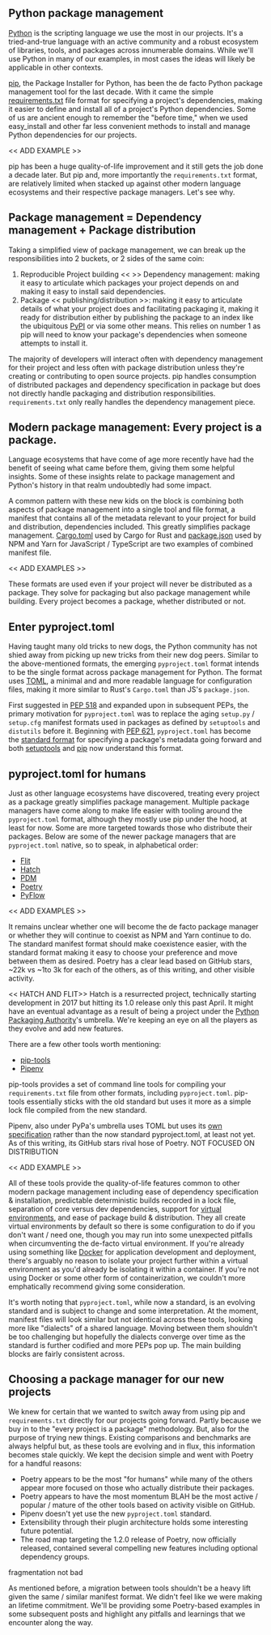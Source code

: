 ## Python package management

[Python](https://www.python.org/) is the scripting language we use the most in our projects. It's a tried-and-true language with an active community and a robust ecosystem of libraries, tools, and packages across innumerable domains. While we'll use Python in many of our examples, in most cases the ideas will likely be applicable in other contexts.

[pip](https://pip.pypa.io/en/stable/), the Package Installer for Python, has been the de facto Python package management tool for the last decade. With it came the simple [requirements.txt](https://pip.pypa.io/en/stable/reference/requirements-file-format/) file format for specifying a project's dependencies, making it easier to define and install all of a project's Python dependencies. Some of us are ancient enough to remember the "before time," when we used easy_install and other far less convenient methods to install and manage Python dependencies for our projects.

<< ADD EXAMPLE >>

pip has been a huge quality-of-life improvement and it still gets the job done a decade later. But pip and, more importantly the `requirements.txt` format, are relatively limited when stacked up against other modern language ecosystems and their respective package managers. Let's see why.

## Package management = Dependency management + Package distribution

Taking a simplified view of package management, we can break up the responsibilities into 2 buckets, or 2 sides of the same coin:

1. Reproducible Project building << >> Dependency management: making it easy to articulate which packages your project depends on and making it easy to install said dependencies.
1. Package << publishing/distribution >>: making it easy to articulate details of what your project does and facilitating packaging it, making it ready for distribution either by publishing the package to an index like the ubiquitous [PyPI](https://pypi.org/) or via some other means. This relies on number 1 as pip will need to know your package's dependencies when someone attempts to install it.

The majority of developers will interact often with dependency management for their project and less often with package distribution unless they're creating or contributing to open source projects. pip handles consumption of distributed packages and dependency specification in package but does not directly handle packaging and distribution responsibilities. `requirements.txt` only really handles the dependency management piece.

## Modern package management: Every project **is** a package.

Language ecosystems that have come of age more recently have had the benefit of seeing what came before them, giving them some helpful insights. Some of these insights relate to package management and Python's history in that realm undoubtedly had some impact.

A common pattern with these new kids on the block is combining both aspects of package management into a single tool and file format, a manifest that contains all of the metadata relevant to your project for build and distribution, dependencies included. This greatly simplifies package management. [Cargo.toml](https://doc.rust-lang.org/cargo/reference/manifest.html) used by Cargo for Rust and [package.json](https://docs.npmjs.com/cli/v8/configuring-npm/package-json) used by NPM and Yarn for JavaScript / TypeScript are two examples of combined manifest file.

<< ADD EXAMPLES >>

These formats are used even if your project will never be distributed as a package. They solve for packaging but also package management while building. Every project becomes a package, whether distributed or not.

## Enter pyproject.toml

Having taught many old tricks to new dogs, the Python community has not shied away from picking up new tricks from their new dog peers. Similar to the above-mentioned formats, the emerging `pyproject.toml` format intends to be the single format across package management for Python. The format uses [TOML](https://toml.io/en/), a minimal and and more readable language for configuration files, making it more similar to Rust's `Cargo.toml` than JS's `package.json`.

First suggested in [PEP 518](https://peps.python.org/pep-0518/) and expanded upon in subsequent PEPs, the primary motivation for `pyproject.toml` was to replace the aging `setup.py` / `setup.cfg` manifest formats used in packages as defined by `setuptools` and `distutils` before it. Beginning with [PEP 621](https://peps.python.org/pep-0621/), `pyproject.toml` has become the [standard format](https://packaging.python.org/en/latest/specifications/declaring-project-metadata/) for specifying a package's metadata going forward and both [setuptools](https://setuptools.pypa.io/en/latest/userguide/pyproject_config.html) and [pip](https://pip.pypa.io/en/stable/reference/build-system/pyproject-toml/) now understand this format.

## pyproject.toml for humans

Just as other language ecosystems have discovered, treating every project as a package greatly simplifies package management. Multiple package managers have come along to make life easier with tooling around the `pyproject.toml` format, although they mostly use pip under the hood, at least for now. Some are more targeted towards those who distribute their packages. Below are some of the newer package managers that are `pyproject.toml` native, so to speak, in alphabetical order:

- [Flit](https://github.com/pypa/flit)
- [Hatch](https://hatch.pypa.io/)
- [PDM](https://pdm.fming.dev/)
- [Poetry](https://python-poetry.org/)
- [PyFlow](https://github.com/David-OConnor/pyflow)

<< ADD EXAMPLES >>

It remains unclear whether one will become the de facto package manager or whether they will continue to coexist as NPM and Yarn continue to do. The standard manifest format should make coexistence easier, with the standard format making it easy to choose your preference and move between them as desired. Poetry has a clear lead based on GitHub stars, ~22k vs ~1to 3k for each of the others, as of this writing, and other visible activity.

<< HATCH AND FLIT>>
Hatch is a resurrected project, technically starting development in 2017 but hitting its 1.0 release only this past April. It might have an eventual advantage as a result of being a project under the [Python Packaging Authority](https://www.pypa.io/)'s umbrella. We're keeping an eye on all the players as they evolve and add new features.

There are a few other tools worth mentioning:

- [pip-tools](https://github.com/jazzband/pip-tools/)
- [Pipenv](https://pipenv.pypa.io/)

pip-tools provides a set of command line tools for compiling your `requirements.txt` file from other formats, including `pyproject.toml`. pip-tools essentially sticks with the old standard but uses it more as a simple lock file compiled from the new standard.

 Pipenv, also under PyPa's umbrella uses TOML but uses its [own specification](https://pipenv-fork.readthedocs.io/en/latest/basics.html#example-pipfile-pipfile-lock) rather than the now standard pyproject.toml, at least not yet. As of this writing, its GitHub stars rival hose of Poetry. NOT FOCUSED ON DISTRIBUTION

<< ADD EXAMPLE >>

All of these tools provide the quality-of-life features common to other modern package management including ease of dependency specification & installation, predictable deterministic builds recorded in a lock file, separation of core versus dev dependencies, support for [virtual environments](https://docs.python.org/3/library/venv.html), and ease of package build & distribution. They all create virtual environments by default so there is some configuration to do if you don't want / need one, though you may run into some unexpected pitfalls when circumventing the de-facto virtual environment. If you're already using something like [Docker](https://www.docker.com/) for application development and deployment, there's arguably no reason to isolate your project further within a virtual environment as you'd already be isolating it within a container. If you're not using Docker or some other form of containerization, we couldn't more emphatically recommend giving some consideration.

It's worth noting that `pyproject.toml`, while now a standard, is an evolving standard and is subject to change and some interpretation. At the moment, manifest files will look similar but not identical across these tools, looking more like "dialects" of a shared language. Moving between them shouldn't be too challenging but hopefully the dialects converge over time as the standard is further codified and more PEPs pop up. The main building blocks are fairly consistent across.

## Choosing a package manager for our new projects

We knew for certain that we wanted to switch away from using pip and `requirements.txt` directly for our projects going forward. Partly because we buy in to the "every project is a package" methodology. But, also for the purpose of trying new things. Existing comparisons and benchmarks are always helpful but, as these tools are evolving and in flux, this information becomes stale quickly. We kept the decision simple and went with Poetry for a handful reasons:

- Poetry appears to be the most "for humans" while many of the others appear more focused on those who actually distribute their packages.
- Poetry appears to have the most momentum BLAH be the most active / popular / mature of the other tools based on activity visible on GitHub.
- Pipenv doesn't yet use the new `pyproject.toml` standard.
- Extensibility through their plugin architecture holds some interesting future potential.
- The road map targeting the 1.2.0 release of Poetry, now officially released, contained several compelling new features including optional dependency groups.


fragmentation not bad

As mentioned before, a migration between tools shouldn't be a heavy lift given the same / similar manifest format. We didn't feel like we were making an lifetime commitment. We'll be providing some Poetry-based examples in some subsequent posts and highlight any pitfalls and learnings that we encounter along the way.
